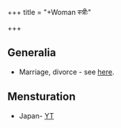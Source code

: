 +++
title = "+Woman स्त्रीः"

+++

## Generalia

- Marriage, divorce - see [here](../dharma/aashrama/).

## Mensturation
- Japan- [YT](https://www.youtube.com/watch?v=jsOqpG7URqc)